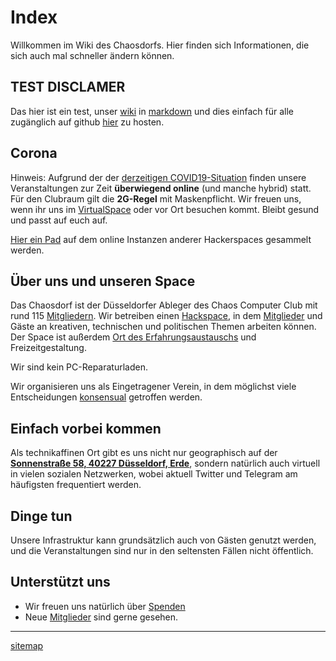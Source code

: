 # Index

Willkommen im Wiki des Chaosdorfs. Hier finden sich Informationen, die sich auch mal schneller ändern können.

## TEST DISCLAMER

Das hier ist ein test, unser [wiki](https://wiki.chaosdorf.de) in [markdown](https://https://en.wikipedia.org/wiki/Markdown) und dies einfach für alle zugänglich auf github [hier](https://github.com/chaosdorf/knowledgebase) zu hosten.

## Corona

Hinweis: Aufgrund der der [derzeitigen COVID19-Situation](https://chaosdorf.de/2021/10/aktuellerer-hinweis-zu-veranstaltungen/) finden unsere Veranstaltungen zur Zeit **überwiegend online** (und manche hybrid) statt. Für den Clubraum gilt die **2G-Regel** mit Maskenpflicht. Wir freuen uns, wenn ihr uns im [VirtualSpace](./virtualspace.md) oder vor Ort besuchen kommt. Bleibt gesund und passt auf euch auf.

[Hier ein Pad](https://md.darknebu.la/Eumd0H1jSkaHcvcI3ch6vA?view) auf dem online Instanzen anderer Hackerspaces gesammelt werden.

## Über uns und unseren Space

Das Chaosdorf ist der Düsseldorfer Ableger des Chaos Computer Club mit rund 115 [Mitgliedern](./member.md). Wir betreiben einen [Hackspace](https://map.chaosdorf.de/), in dem [Mitglieder](./member.md) und Gäste an kreativen, technischen und politischen Themen arbeiten können. Der Space ist außerdem [Ort des Erfahrungsaustauschs](https://www.ccc.de/de/club/erfas) und Freizeitgestaltung.

Wir sind kein PC-Reparaturladen.

Wir organisieren uns als Eingetragener Verein, in dem möglichst viele Entscheidungen [konsensual](./consensus.md) getroffen werden.

## Einfach vorbei kommen

Als technikaffinen Ort gibt es uns nicht nur geographisch auf der **[Sonnenstraße 58, 40227 Düsseldorf, Erde](https://www.openstreetmap.org/#map=19/51.21263/6.79965)**, sondern natürlich auch virtuell in vielen sozialen Netzwerken, wobei aktuell Twitter und Telegram am häufigsten frequentiert werden.

## Dinge tun

Unsere Infrastruktur kann grundsätzlich auch von Gästen genutzt werden, und die Veranstaltungen sind nur in den seltensten Fällen nicht öffentlich.

## Unterstützt uns

- Wir freuen uns natürlich über [Spenden](./spenden.md)
- Neue [Mitglieder](./member.md) sind gerne gesehen.

---

[sitemap](./sitemap.md)
